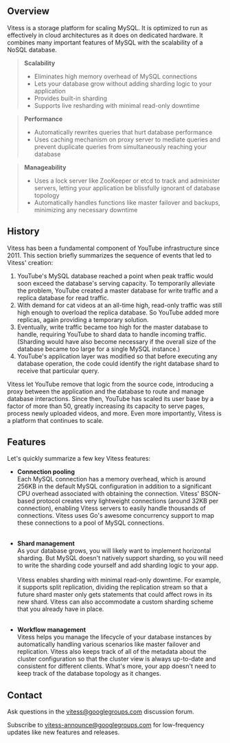 ## Overview

Vitess is a storage platform for scaling MySQL. It is optimized to run as
effectively in cloud architectures as it does on dedicated hardware. It combines
many important features of MySQL with the scalability of a NoSQL database.

> **Scalability**
>
> * Eliminates high memory overhead of MySQL connections
> * Lets your database grow without adding sharding logic to your application
> * Provides built-in sharding
> * Supports live resharding with minimal read-only downtime

<!-- -->

> **Performance**
>
> * Automatically rewrites queries that hurt database performance
> * Uses caching mechanism on proxy server to mediate queries and prevent
>   duplicate queries from simultaneously reaching your database

<!-- -->

> **Manageability**
>
> * Uses a lock server like ZooKeeper or etcd to track and administer servers,
>   letting your application be blissfully ignorant of database topology
> * Automatically handles functions like master failover and backups, minimizing
>   any necessary downtime

## History

Vitess has been a fundamental component of YouTube infrastructure since 2011.
This section briefly summarizes the sequence of events that led to Vitess'
creation:

1.  YouTube's MySQL database reached a point when peak traffic would soon
    exceed the database's serving capacity. To temporarily alleviate the
    problem, YouTube created a master database for write traffic and a
    replica database for read traffic.
1.  With demand for cat videos at an all-time high, read-only traffic was
    still high enough to overload the replica database. So YouTube added
    more replicas, again providing a temporary solution.
1.  Eventually, write traffic became too high for the master database to
    handle, requiring YouTube to shard data to handle incoming traffic.
    (Sharding would have also become necessary if the overall size of the
    database became too large for a single MySQL instance.)
1.  YouTube's application layer was modified so that before executing any
    database operation, the code could identify the right database shard
    to receive that particular query.

<p style="text-align: left;">
Vitess let YouTube remove that logic from the source code, introducing
a proxy between the application and the database to route and manage
database interactions. Since then, YouTube has scaled its user base
by a factor of more than 50, greatly increasing its capacity to serve
pages, process newly uploaded videos, and more. Even more importantly,
Vitess is a platform that continues to scale.
</p>

## Features

<p style="text-align: left;">Let's quickly summarize a few key Vitess features:
</p>

* **Connection pooling**<br>
    Each MySQL connection has a memory overhead, which is around 256KB
    in the default MySQL configuration in addition to a significant CPU
    overhead associated with obtaining the connection. Vitess' BSON-based
    protocol creates very lightweight connections (around 32KB per
    connection), enabling Vitess servers to easily handle thousands of
    connections. Vitess uses Go's awesome concurrency support to map
    these connections to a pool of MySQL connections.<br><br>

* **Shard management**<br>
    As your database grows, you will likely want to implement
    horizontal sharding. But MySQL doesn't natively support sharding,
    so you will need to write the sharding code yourself and add
    sharding logic to your app.<br><br>
    Vitess enables sharding with minimal read-only downtime. For
    example, it supports split replication, dividing the replication
    stream so that a future shard master only gets statements that 
    could affect rows in its new shard. Vitess can also accommodate
    a custom sharding scheme that you already have in place.
    <br><br>

* **Workflow management**<br>
    Vitess helps you manage the lifecycle of your database instances
    by automatically handling various scenarios like master failover
    and replication. Vitess also keeps track of all of the metadata
    about the cluster configuration so that the cluster view is always
    up-to-date and consistent for different clients. What's more,
    your app doesn't need to keep track of the database topology
    as it changes.

## Contact

Ask questions in the
[vitess@googlegroups.com](https://groups.google.com/forum/#!forum/vitess)
discussion forum.

Subscribe to
[vitess-announce@googlegroups.com](https://groups.google.com/forum/#!forum/vitess-announce)
for low-frequency updates like new features and releases.

